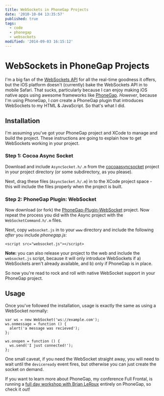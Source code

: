 ```yaml
---
title: WebSockets in PhoneGap Projects
date: '2010-10-04 13:35:57'
published: true
tags:
  - code
  - phonegap
  - websockets
modified: '2014-09-03 16:15:12'
---
```

# WebSockets in PhoneGap Projects

I'm a big fan of the [WebSockets API](http://dev.w3.org/html5/websockets/) for all the real-time goodness it offers, but the iOS platform doesn't (currently) bake the WebSockets API in to mobile Safari. That sucks, particularly because I can enjoy making iOS native apps using awesome frameworks like [PhoneGap](http://www.phonegap.com/ "PhoneGap"). *However*, because I'm using PhoneGap, I *can* create a PhoneGap plugin that introduces WebSockets to my HTML & JavaScript. So that's what I did.

<!--more-->

## Installation

I'm assuming you've got your PhoneGap project and XCode to manage and build the project.  These instructions are going to explain how to get WebSockets working in your project.

### Step 1: Cocoa Async Socket

Download and include `AsyncSocket.h/.m` from the [cocoaasyncsocket](http://code.google.com/p/cocoaasyncsocket/) project in your project directory (or some subdirectory, as you please).

Next, drag these files (`AsyncSocket.h/.m`) in to the XCode project space - this will include the files properly when the project is built.

### Step 2: PhoneGap Plugin: WebSocket

Now download (or fork) the [PhoneGap-Plugin-WebSocket](http://github.com/remy/PhoneGap-Plugin-WebSocket) project.  Now repeat the process you did with the Async project with the `WebSocketCommand.h/.m` files.

Next, copy `websocket.js` in to your `www` directory and include the following *after* you include *phonegap.js*:

    <script src="websocket.js"></script>
    
**Note:** you can also release your project to the web and include the `websocket.js` script, because it will only introduce WebSockets if a) WebSockets aren't already available, and b) only if PhoneGap is in place.

So now you're read to rock and roll with native WebSocket support in your PhoneGap project.

## Usage

Once you've followed the installation, usage is exactly the same as using a WebSocket normally:

    var ws = new WebSocket('ws://example.com');
    ws.onmessage = function () {
      alert('a message was recieved');
    };
    
    ws.onopen = function () {
      ws.send('I just connected!');
    };

One small caveat, if you need the WebSocket straight away, you will need to wait until the `deviceready` event fires, but otherwise you can just create the socket on demand.

If you want to learn more about PhoneGap, my conference Full Frontal, is running a [full day workshop with Brian LeRoux](http://2010.full-frontal.org/workshops#phonegap) entirely on PhoneGap, so check it out!
